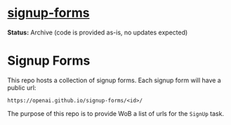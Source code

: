 # [signup-forms](https://openai.github.io/signup-forms/)

**Status:** Archive (code is provided as-is, no updates expected)

# Signup Forms

This repo hosts a collection of signup forms. Each signup form will have a public url:

```
https://openai.github.io/signup-forms/<id>/

```

The purpose of this repo is to provide WoB a list of urls for the `SignUp` task.